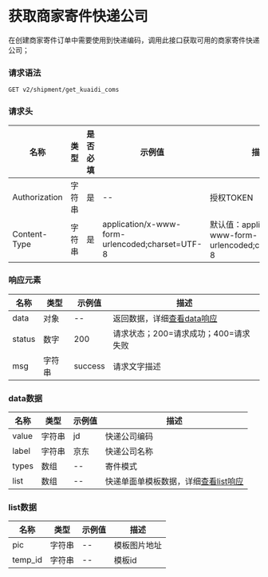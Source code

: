 # 获取商家寄件快递公司

在创建商家寄件订单中需要使用到快递编码，调用此接口获取可用的商家寄件快递公司；

### 请求语法

```
GET v2/shipment/get_kuaidi_coms
```

### 请求头

| 名称 | 类型|是否必填 |示例值| 描述|
|---|---|---|---|---|
| Authorization | 字符串|是|--| 授权TOKEN |
| Content-Type | 字符串|是|application/x-www-form-urlencoded;charset=UTF-8| 默认值：application/x-www-form-urlencoded;charset=UTF-8 |

### 响应元素

| 名称 | 类型 |示例值| 描述|
|---|---|---|---| 
| data | 对象|--| 返回数据，详细[查看data响应](#data) |
| status | 数字|200| 请求状态；200=请求成功；400=请求失败 |
| msg | 字符串|success| 请求文字描述 |

### <a id='data'>data数据</a>

| 名称 | 类型 |示例值| 描述|
|---|---|---|---| 
| value | 字符串|jd| 快递公司编码 |
| label | 字符串|京东| 快递公司名称 |
| types | 数组|--| 寄件模式 |
| list | 数组|--| 快递单面单模板数据，详细[查看list响应](#list)|

### <a id='list'>list数据</a>

| 名称 | 类型 |示例值| 描述|
|---|---|---|---| 
| pic | 字符串|--| 模板图片地址 |
| temp_id | 字符串|--| 模板id |

